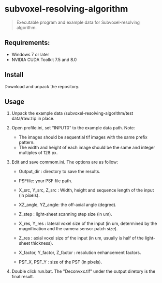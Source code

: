 # subvoxel-resolving-algorithm

> Executable program and example data for Subvoxel-resolving algorithm.

## Requirements:

* Windows 7 or later
* NVIDIA CUDA Toolkit 7.5 and 8.0

## Install 

Download and unpack the repository.

## Usage

1. Unpack the example data /subvoxel-resolving-algorithm/test data/raw.zip in place.

2. Open profile.ini, set “INPUT0” to the example data path.
   Note: 
   * The images should be sequential tif images with the same prefix pattern.
   * The width and height of each image should be the same and integer multiples of 128 px.
	
3. Edit and save commom.ini. The options are as follow:

   * Output_dir : directory to save the results.
 
   * PSFfile: your PSF file path.
 
   * X_src, Y_src, Z_src : Width, height and sequence length of the input (in pixels).
 
   * XZ_angle, YZ_angle: the off-axial angle (degree).
 
   * Z_step : light-sheet scanning step size (in um).
 
   * X_res, Y_res : lateral voxel size of the input (in um, determined by the magnification and the camera sensor patch size).
 
   * Z_res : axial voxel size of the input (in um, usually is half of the light-sheet thickness).
 
   * X_factor, Y_factor, Z_factor : resolution enhancement factors.
 
   * PSF_X, PSF_Y : size of the PSF (in pixels).
	 
4. Double click run.bat. The "Deconvxx.tif" under the output diretory is the final result.
